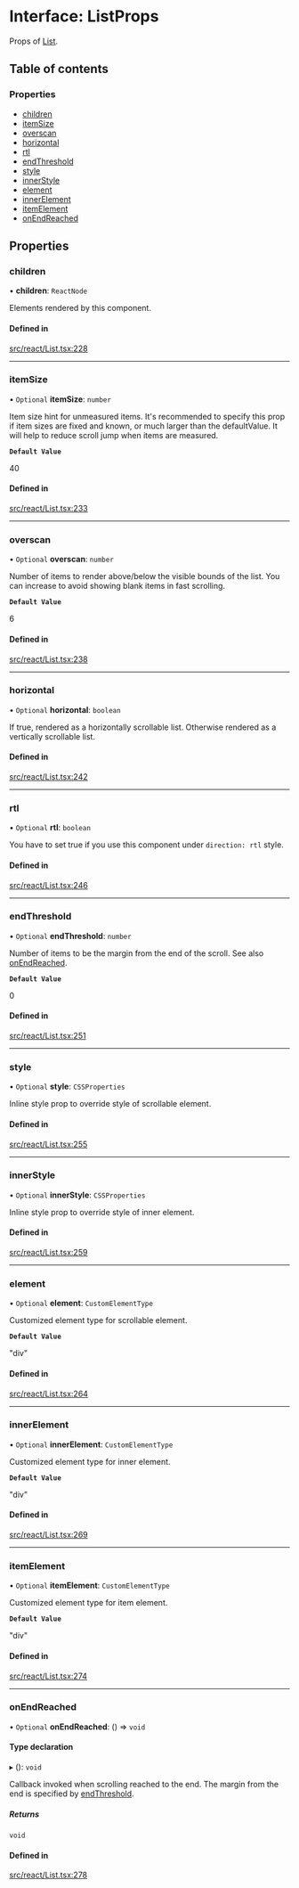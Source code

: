 # Interface: ListProps

Props of [List](../API.md#list).

## Table of contents

### Properties

- [children](ListProps.md#children)
- [itemSize](ListProps.md#itemsize)
- [overscan](ListProps.md#overscan)
- [horizontal](ListProps.md#horizontal)
- [rtl](ListProps.md#rtl)
- [endThreshold](ListProps.md#endthreshold)
- [style](ListProps.md#style)
- [innerStyle](ListProps.md#innerstyle)
- [element](ListProps.md#element)
- [innerElement](ListProps.md#innerelement)
- [itemElement](ListProps.md#itemelement)
- [onEndReached](ListProps.md#onendreached)

## Properties

### children

• **children**: `ReactNode`

Elements rendered by this component.

#### Defined in

[src/react/List.tsx:228](https://github.com/inokawa/virtua/blob/e51c8f9/src/react/List.tsx#L228)

___

### itemSize

• `Optional` **itemSize**: `number`

Item size hint for unmeasured items. It's recommended to specify this prop if item sizes are fixed and known, or much larger than the defaultValue. It will help to reduce scroll jump when items are measured.

**`Default Value`**

40

#### Defined in

[src/react/List.tsx:233](https://github.com/inokawa/virtua/blob/e51c8f9/src/react/List.tsx#L233)

___

### overscan

• `Optional` **overscan**: `number`

Number of items to render above/below the visible bounds of the list. You can increase to avoid showing blank items in fast scrolling.

**`Default Value`**

6

#### Defined in

[src/react/List.tsx:238](https://github.com/inokawa/virtua/blob/e51c8f9/src/react/List.tsx#L238)

___

### horizontal

• `Optional` **horizontal**: `boolean`

If true, rendered as a horizontally scrollable list. Otherwise rendered as a vertically scrollable list.

#### Defined in

[src/react/List.tsx:242](https://github.com/inokawa/virtua/blob/e51c8f9/src/react/List.tsx#L242)

___

### rtl

• `Optional` **rtl**: `boolean`

You have to set true if you use this component under `direction: rtl` style.

#### Defined in

[src/react/List.tsx:246](https://github.com/inokawa/virtua/blob/e51c8f9/src/react/List.tsx#L246)

___

### endThreshold

• `Optional` **endThreshold**: `number`

Number of items to be the margin from the end of the scroll. See also [onEndReached](ListProps.md#onendreached).

**`Default Value`**

0

#### Defined in

[src/react/List.tsx:251](https://github.com/inokawa/virtua/blob/e51c8f9/src/react/List.tsx#L251)

___

### style

• `Optional` **style**: `CSSProperties`

Inline style prop to override style of scrollable element.

#### Defined in

[src/react/List.tsx:255](https://github.com/inokawa/virtua/blob/e51c8f9/src/react/List.tsx#L255)

___

### innerStyle

• `Optional` **innerStyle**: `CSSProperties`

Inline style prop to override style of inner element.

#### Defined in

[src/react/List.tsx:259](https://github.com/inokawa/virtua/blob/e51c8f9/src/react/List.tsx#L259)

___

### element

• `Optional` **element**: `CustomElementType`

Customized element type for scrollable element.

**`Default Value`**

"div"

#### Defined in

[src/react/List.tsx:264](https://github.com/inokawa/virtua/blob/e51c8f9/src/react/List.tsx#L264)

___

### innerElement

• `Optional` **innerElement**: `CustomElementType`

Customized element type for inner element.

**`Default Value`**

"div"

#### Defined in

[src/react/List.tsx:269](https://github.com/inokawa/virtua/blob/e51c8f9/src/react/List.tsx#L269)

___

### itemElement

• `Optional` **itemElement**: `CustomElementType`

Customized element type for item element.

**`Default Value`**

"div"

#### Defined in

[src/react/List.tsx:274](https://github.com/inokawa/virtua/blob/e51c8f9/src/react/List.tsx#L274)

___

### onEndReached

• `Optional` **onEndReached**: () => `void`

#### Type declaration

▸ (): `void`

Callback invoked when scrolling reached to the end. The margin from the end is specified by [endThreshold](ListProps.md#endthreshold).

##### Returns

`void`

#### Defined in

[src/react/List.tsx:278](https://github.com/inokawa/virtua/blob/e51c8f9/src/react/List.tsx#L278)
